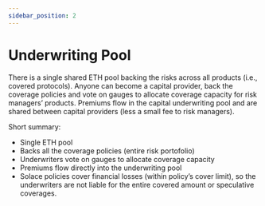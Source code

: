 ```yaml
---
sidebar_position: 2
---
```


# Underwriting Pool

There is a single shared ETH pool backing the risks across all products (i.e., covered protocols).  Anyone can become a capital provider, back the coverage policies and vote on gauges to allocate coverage capacity for risk managers’ products. Premiums flow in the capital underwriting pool and are shared between capital providers (less a small fee to risk managers).

Short summary:

- Single ETH pool
- Backs all the coverage policies (entire risk portofolio)
- Underwriters vote on gauges to allocate coverage capacity
- Premiums flow directly into the underwriting pool
- Solace policies cover financial losses (within policy’s cover limit), so the underwriters are not liable for the entire covered amount or speculative coverages.